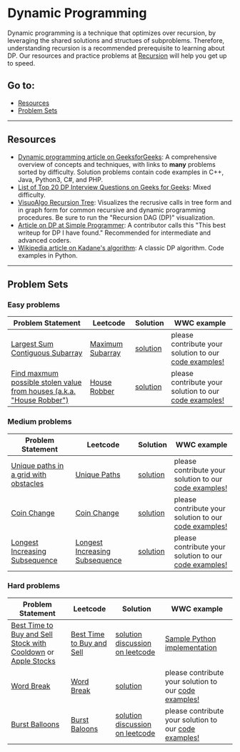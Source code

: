 # Dynamic Programming

Dynamic programming is a technique that optimizes over recursion, by leveraging the shared solutions and structues of subproblems. Therefore, understanding recursion is a recommended prerequisite to learning about DP. Our resources and practice problems at [Recursion](https://github.com/elaguerta/wwcsf-algos/tree/master/topics/recursion.md) will help you get up to speed. 

## Go to:
 * [Resources](#resources)
 * [Problem Sets](#problem-sets)

___

## Resources

* [Dynamic programming article on GeeksforGeeks](https://www.geeksforgeeks.org/dynamic-programming/): A comprehensive overview of concepts and techniques, with links to **many** problems sorted by difficulty. Solution problems contain code examples in C++, Java, Python3, C#, and PHP.
* [List of Top 20 DP Interview Questions on Geeks for Geeks](https://www.geeksforgeeks.org/top-20-dynamic-programming-interview-questions/): Mixed difficulty.
* [VisuoAlgo Recursion Tree](https://visualgo.net/en/recursion?slide=1): Visualizes the recrusive calls in tree form and in graph form for common recursive and dynamic programming procedures. Be sure to run the "Recursion DAG (DP)" visualization.
* [Article on DP at Simple Programmer](https://simpleprogrammer.com/guide-dynamic-programming/): A contributor calls this "This best writeup for DP I have found." Recommended for intermediate and advanced coders.
* [Wikipedia article on Kadane's algorithm](https://en.wikipedia.org/wiki/Maximum_subarray_problem#Kadane's_algorithm): A classic DP algorithm. Code examples in Python.

___

## Problem Sets

### Easy problems
Problem Statement | Leetcode | Solution | WWC example
--- | --- | --- | ---
[Largest Sum Contiguous Subarray](https://www.geeksforgeeks.org/largest-sum-contiguous-subarray/) | [Maximum Subarray](https://leetcode.com/problems/maximum-subarray/) | [solution](https://www.geeksforgeeks.org/largest-sum-contiguous-subarray/#tablist1-panel1) | please contribute your solution to our [code examples!](https://github.com/elaguerta/wwcsf-algos/tree/master/code-examples/dynamic-programming)
[Find maxmum possible stolen value from houses (a.k.a. "House Robber")](https://www.geeksforgeeks.org/find-maximum-possible-stolen-value-houses/) | [House Robber](https://leetcode.com/problems/house-robber/) | [solution](https://www.geeksforgeeks.org/find-maximum-possible-stolen-value-houses/#tablist1-panel1) | please contribute your solution to our [code examples!](https://github.com/elaguerta/wwcsf-algos/tree/master/code-examples/dynamic-programming)

### Medium problems
Problem Statement | Leetcode | Solution | WWC example
--- | --- | --- | ---
[Unique paths in a grid with obstacles](https://www.geeksforgeeks.org/unique-paths-in-a-grid-with-obstacles/) | [Unique Paths](https://leetcode.com/problems/unique-paths-ii/) | [solution](https://www.geeksforgeeks.org/unique-paths-in-a-grid-with-obstacles/#highlighter_437436) | please contribute your solution to our [code examples!](https://github.com/elaguerta/wwcsf-algos/tree/master/code-examples/dynamic-programming)
[Coin Change](https://leetcode.com/explore/interview/card/top-interview-questions-medium/111/dynamic-programming/809/) | [Coin Change](https://leetcode.com/problems/coin-change/) | [solution](https://leetcode.com/articles/coin-change/) | please contribute your solution to our [code examples!](https://github.com/elaguerta/wwcsf-algos/tree/master/code-examples/dynamic-programming)
[Longest Increasing Subsequence](https://leetcode.com/explore/interview/card/top-interview-questions-medium/111/dynamic-programming/810/) | [Longest Increasing Subsequence](https://leetcode.com/problems/longest-increasing-subsequence/) | [solution](https://leetcode.com/articles/longest-increasing-subsequence/) | please contribute your solution to our [code examples!](https://github.com/elaguerta/wwcsf-algos/tree/master/code-examples/dynamic-programming)

### Hard problems
Problem Statement | Leetcode | Solution | WWC example
--- | --- | --- | ---
[Best Time to Buy and Sell Stock with Cooldown](https://leetcode.com/explore/interview/card/top-interview-questions-hard/121/dynamic-programming/862/) or [Apple Stocks](https://www.interviewcake.com/question/python3/stock-price) | [Best Time to Buy and Sell](https://leetcode.com/problems/best-time-to-buy-and-sell-stock-with-cooldown/) | [solution discussion on leetcode](https://leetcode.com/explore/interview/card/top-interview-questions-hard/121/dynamic-programming/862/discuss) | [Sample Python implementation](https://github.com/elaguerta/wwcsf-algos/blob/master/code-examples/dynamic-programming/buy_sell_stock_cooldown.py)
[Word Break](https://www.geeksforgeeks.org/word-break-problem-dp-32/) | [Word Break](https://leetcode.com/problems/word-break-ii/) | [solution](https://www.geeksforgeeks.org/word-break-problem-dp-32/#tablist1-panel1) | please contribute your solution to our [code examples!](https://github.com/elaguerta/wwcsf-algos/tree/master/code-examples/dynamic-programming)
[Burst Balloons](https://leetcode.com/explore/interview/card/top-interview-questions-hard/121/dynamic-programming/866/) | [Burst Baloons](https://leetcode.com/problems/burst-balloons/) | [solution discussion on leetcode](https://leetcode.com/explore/interview/card/top-interview-questions-hard/121/dynamic-programming/866/discuss) | please contribute your solution to our [code examples!](https://github.com/elaguerta/wwcsf-algos/tree/master/code-examples/dynamic-programming)
